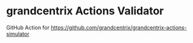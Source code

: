 # grandcentrix Actions Validator

GitHub Action for https://github.com/grandcentrix/grandcentrix-actions-simulator
